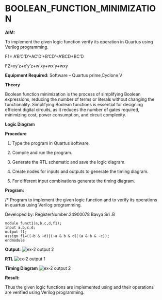 # BOOLEAN_FUNCTION_MINIMIZATION

**AIM:**

To implement the given logic function verify its operation in Quartus using Verilog programming.

F1= A’B’C’D’+AC’D’+B’CD’+A’BCD+BC’D 

F2=xy’z+x’y’z+w’xy+wx’y+wxy

**Equipment Required:**
 Software – Quartus prime,Cyclone V

**Theory**

Boolean function minimization is the process of simplifying Boolean expressions, reducing the number of terms or literals without changing the functionality. Simplifying Boolean functions is essential for designing efficient digital circuits, as it reduces the number of gates required, minimizing cost, power consumption, and circuit complexity.

**Logic Diagram**

**Procedure**

1.	Type the program in Quartus software.

2.	Compile and run the program.

3.	Generate the RTL schematic and save the logic diagram.

4.	Create nodes for inputs and outputs to generate the timing diagram.

5.	For different input combinations generate the timing diagram.


**Program:**

/* Program to implement the given logic function and to verify its operations in quartus using Verilog programming. 

Developed by: RegisterNumber:24900078 Bavya Sri .B
```
module funct1(a,b,c,d,f1);
input a,b,c,d;
output f1;
assign f1=((~b & ~d)|(~a & b & d)|(a & b & ~c));
endmodule
```

**Output:**
![ex-2 output 2](https://github.com/user-attachments/assets/b298b9bf-1a68-49bd-a2ac-9272f304bfb0)


**RTL**
![ex-2 output 1](https://github.com/user-attachments/assets/d516dfad-cca7-4462-9411-28956bdb7a6a)


**Timing Diagram**
![ex-2 output 2](https://github.com/user-attachments/assets/0b56af96-7e35-44c9-8fbe-77a6fb36974b)

**Result:**

Thus the given logic functions are implemented using and their operations are verified using Verilog programming.

